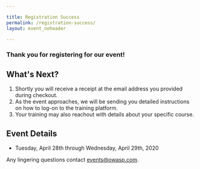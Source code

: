 ```yaml
---

title: Registration Success
permalink: /registration-success/
layout: event_noheader

---
```


### Thank you for registering for our event!

## What's Next?
1. Shortly you will receive a receipt at the email address you provided during checkout.
2. As the event approaches, we will be sending you detailed instructions on how to log-on to the training platform.
3. Your training may also reachout with details about your specific course.

## Event Details
- Tuesday, April 28th through Wednesday, April 29th, 2020


Any lingering questions contact [events@owasp.com](mailto:events@owasp.com?subject=Virtual%20AppSecDays%20April%202020%20Registered).
